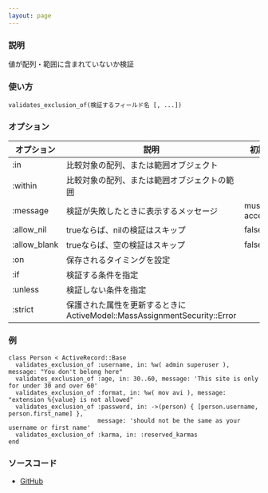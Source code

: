 ```yaml
---
layout: page
---
```

### 説明
値が配列・範囲に含まれていないか検証

### 使い方
    validates_exclusion_of(検証するフィールド名 [, ...])

### オプション

オプション     | 説明                                                                 | 初期値
------------ | -------------------------------------------------------------------- | ----------------
:in          | 比較対象の配列、または範囲オブジェクト                                     |
:within      | 比較対象の配列、または範囲オブジェクトの範囲                                |
:message     | 検証が失敗したときに表示するメッセージ                                     | must be accepted
:allow_nil   | trueならば、nilの検証はスキップ                                          | false
:allow_blank | trueならば、空の検証はスキップ                                           | false
:on          | 保存されるタイミングを設定                                               |
:if          | 検証する条件を指定                                                      |
:unless      | 検証しない条件を指定                                                    |
:strict      | 保護された属性を更新するときにActiveModel::MassAssignmentSecurity::Error |

### 例
    class Person < ActiveRecord::Base
      validates_exclusion_of :username, in: %w( admin superuser ), message: "You don't belong here"
      validates_exclusion_of :age, in: 30..60, message: 'This site is only for under 30 and over 60'
      validates_exclusion_of :format, in: %w( mov avi ), message: "extension %{value} is not allowed"
      validates_exclusion_of :password, in: ->(person) { [person.username, person.first_name] },
                             message: 'should not be the same as your username or first name'
      validates_exclusion_of :karma, in: :reserved_karmas
    end

### ソースコード
* [GitHub](https://github.com/rails/rails/blob/0df1f914104073b70f8d8976d0d5adc3b2a1e44e/activemodel/lib/active_model/validations/exclusion.rb#L41)